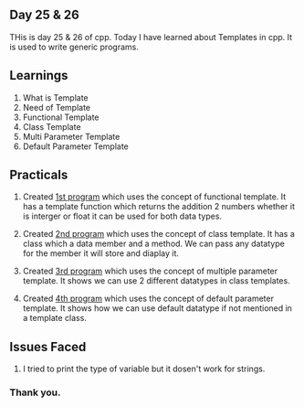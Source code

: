## Day 25 & 26

THis is day 25 & 26 of cpp. Today I have learned about Templates in cpp. It is used to write generic programs.

## Learnings

1. What is Template
1. Need of Template
1. Functional Template
1. Class Template
1. Multi Parameter Template
1. Default Parameter Template

## Practicals

1. Created [1st program](https://github.com/imganpat/30DaysOfCpp/blob/main/Day%2025%20%26%2026%20-%20Templates/01_template.cpp) which uses the concept of functional template. It has a template function which returns the addition 2 numbers whether it is interger or float it can be used for both data types.

2. Created [2nd program](https://github.com/imganpat/30DaysOfCpp/blob/main/Day%2025%20%26%2026%20-%20Templates/02_class_template.cpp) which uses the concept of class template. It has a class which a data member and a method.
   We can pass any datatype for the member it will store and diaplay it.

3. Created [3rd program](https://github.com/imganpat/30DaysOfCpp/blob/main/Day%2025%20%26%2026%20-%20Templates/03_multiple.cpp) which uses the concept of multiple parameter template. It shows we can use 2 different datatypes in class templates.

4. Created [4th program](https://github.com/imganpat/30DaysOfCpp/blob/main/Day%2025%20%26%2026%20-%20Templates/04_deafult.cpp) which uses the concept of default parameter template. It shows how we can use default datatype if not mentioned in a template class.

## Issues Faced

1. I tried to print the type of variable but it dosen't work for strings.

### Thank you.
